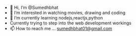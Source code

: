 - 👋 Hi, I’m @Sumedhbhat
- 👀 I’m interested in watching movies, drawing and coding
- 🌱 I’m currently learning nodejs,reactjs,python
- Currently trying to step into the web development workings
- 📫 How to reach me ... sumedhbhat01@gmail.com
<!--START_SECTION:waka-->
<!--END_SECTION:waka-->
